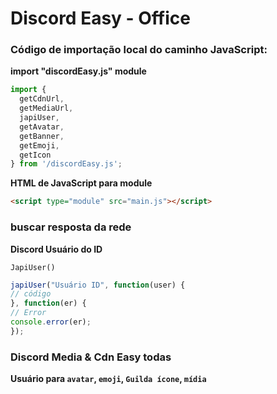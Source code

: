# Discord Easy - Office

### Código de importação local do caminho JavaScript:

**import "discordEasy.js" module**

```js
import {
  getCdnUrl,
  getMediaUrl,
  japiUser,
  getAvatar,
  getBanner,
  getEmoji,
  getIcon
} from '/discordEasy.js';
```
**HTML de JavaScript para module**

```html
<script type="module" src="main.js"></script>
```
### buscar resposta da rede
**Discord Usuário do ID**

`JapiUser()`
```js
japiUser("Usuário ID", function(user) {
// código
}, function(er) {
// Error
console.error(er);
});
```

### Discord Media & Cdn Easy todas
**Usuário para `avatar`, `emoji`, `Guilda ícone`, `mídia`**
